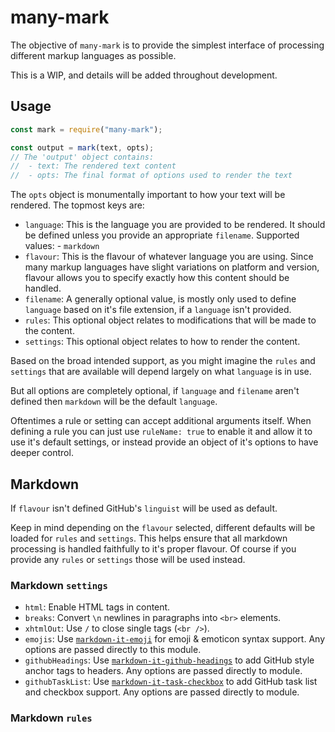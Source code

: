 # many-mark

The objective of `many-mark` is to provide the simplest interface of processing different markup languages as possible.

This is a WIP, and details will be added throughout development.

## Usage

```js
const mark = require("many-mark");

const output = mark(text, opts);
// The 'output' object contains:
//  - text: The rendered text content
//  - opts: The final format of options used to render the text
```

The `opts` object is monumentally important to how your text will be rendered.
The topmost keys are:
* `language`: This is the language you are provided to be rendered. It should be defined
              unless you provide an appropriate `filename`. Supported values:
                - `markdown`
* `flavour`: This is the flavour of whatever language you are using. Since many
             markup languages have slight variations on platform and version,
             flavour allows you to specify exactly how this content should be
             handled.
* `filename`: A generally optional value, is mostly only used to define `language`
              based on it's file extension, if a `language` isn't provided.
* `rules`: This optional object relates to modifications that will be made to the content.
* `settings`: This optional object relates to how to render the content.

Based on the broad intended support, as you might imagine the `rules` and `settings`
that are available will depend largely on what `language` is in use.

But all options are completely optional, if `language` and `filename` aren't defined
then `markdown` will be the default `language`.

Oftentimes a rule or setting can accept additional arguments itself. When defining
a rule you can just use `ruleName: true` to enable it and allow it to use it's default
settings, or instead provide an object of it's options to have deeper control.

## Markdown

If `flavour` isn't defined GitHub's `linguist` will be used as default.

Keep in mind depending on the `flavour` selected, different defaults will be
loaded for `rules` and `settings`. This helps ensure that all markdown processing
is handled faithfully to it's proper flavour. Of course if you provide any `rules`
or `settings` those will be used instead.

### Markdown `settings`

* `html`: Enable HTML tags in content.
* `breaks`: Convert `\n` newlines in paragraphs into `<br>` elements.
* `xhtmlOut`: Use `/` to close single tags (`<br />`).
* `emojis`: Use [`markdown-it-emoji`](https://www.npmjs.com/package/markdown-it-emoji) for emoji & emoticon syntax support. Any options are passed directly to this module.
* `githubHeadings`: Use [`markdown-it-github-headings`](https://www.npmjs.com/package/markdown-it-github-headings) to add GitHub style anchor tags to headers. Any options are passed directly to module.
* `githubTaskList`: Use [`markdown-it-task-checkbox`](https://www.npmjs.com/package/markdown-it-task-checkbox) to add GitHub task list and checkbox support. Any options are passed directly to module.

### Markdown `rules`
